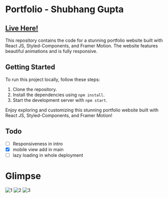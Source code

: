 # Portfolio - Shubhang Gupta 
## [Live Here!](https://www.guptashubhang.me/)

This repository contains the code for a stunning portfolio website built with React JS, Styled-Components, and Framer Motion. The website features beautiful animations and is fully responsive.

## Getting Started

To run this project locally, follow these steps:

1. Clone the repository.
2. Install the dependencies using `npm install`.
3. Start the development server with `npm start`.

Enjoy exploring and customizing this stunning portfolio website built with React JS, Styled-Components, and Framer Motion!

## Todo
- [ ] Responsiveness in intro
- [x] mobile view add in main
- [ ] lazy loading in whole deployment

# Glimpse

![1](https://github.com/shubhanggupta2000/portfolio/assets/79959361/7af1293c-3d30-420a-85f8-d321ef97f413)
![2](https://github.com/shubhanggupta2000/portfolio/assets/79959361/fdd6199d-45e9-4c72-ac63-d399c4bd80d1)
![3](https://github.com/shubhanggupta2000/portfolio/assets/79959361/453aafed-bf4f-48a3-a106-bf10b43fad8a)
